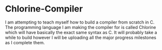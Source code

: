 # Chlorine-Compiler
I am attempting to teach myself how to build a compiler from scratch in C. The programming language I am making the compiler for is called Chlorine which will have basically the exact same syntax as C. It will probably take a while to build however I will be uploading all the major progress milestones as I complete them.
